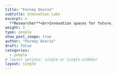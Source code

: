 ```yaml
---
title: "Ferney Osorio"
subtitle: Innovation Labs
excerpt: >
  **Researcher**<br>Innovation spaces for future.
weight: 1
type: people
show_post_image: true
author: "Ferney Osorio"
draft: false
categories:
  - people
# layout options: single or single-sidebar
layout: single
---
```

